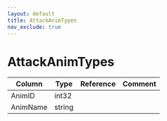 ```yaml
---
layout: default
title: AttackAnimTypes
nav_exclude: true
---
```

# AttackAnimTypes

| Column | Type | Reference | Comment |
|--------|------|-----------|---------|
|AnimID|int32|||
|AnimName|string|||
